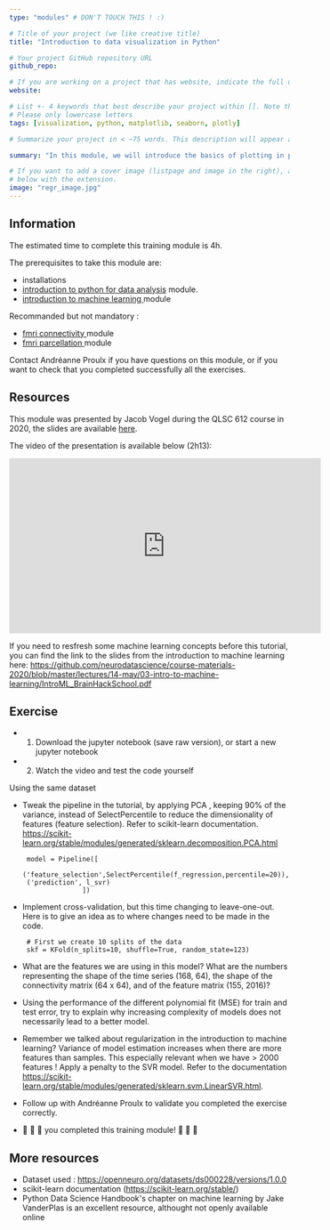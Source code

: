 ```yaml
---
type: "modules" # DON'T TOUCH THIS ! :)

# Title of your project (we like creative title)
title: "Introduction to data visualization in Python"

# Your project GitHub repository URL
github_repo:

# If you are working on a project that has website, indicate the full url including "https://" below or leave it empty.
website:

# List +- 4 keywords that best describe your project within []. Note that the project summary also involves a number of key words. Those are listed on top of the [github repository](https://github.com/PSY6983-2021/project_template), click `manage topics`.
# Please only lowercase letters
tags: [visualization, python, matplotlib, seaborn, plotly]

# Summarize your project in < ~75 words. This description will appear at the top of your page and on the list page with other projects..

summary: "In this module, we will introduce the basics of plotting in python using some of most commonly used packages such as matplotlib and seaborn."

# If you want to add a cover image (listpage and image in the right), add it to your directory and indicate the name
# below with the extension.
image: "regr_image.jpg"
---
```

<!-- This is an html comment and this won't appear in the rendered page. You are now editing the "content" area, the core of your description. Everything that you can do in markdown is allowed below. We added a couple of comments to guide your through documenting your progress. -->

## Information

The estimated time to complete this training module is 4h.

The prerequisites to take this module are:
 * installations
 * [introduction to python for data analysis](https://psy6983.brainhackmtl.org/modules/python_data_analysis/) module.
 * [introduction to machine learning ](https://psy6983.brainhackmtl.org/modules/machine_learning_basics/) module

Recommanded but not mandatory : 
 * [fmri connectivity ](https://psy6983.brainhackmtl.org/modules/fmri_connectivity/) module
 * [fmri parcellation ](https://psy6983.brainhackmtl.org/modules/fmri_parcellation/) module

Contact Andréanne Proulx if you have questions on this module, or if you want to check that you completed successfully all the exercises.


## Resources
This module was presented by Jacob Vogel during the QLSC 612 course in 2020, the slides are available [here](https://github.com/neurodatascience/course-materials-2020/blob/master/lectures/14-may/03-intro-to-machine-learning/ML_Regression_Tutorial.ipynb).

The video of the presentation is available below (2h13):
<iframe width="560" height="315" src="https://www.youtube.com/embed/2wj9OJjEDy0" title="YouTube video player" frameborder="0" allow="accelerometer; autoplay; clipboard-write; encrypted-media; gyroscope; picture-in-picture" allowfullscreen></iframe>

If you need to resfresh some machine learning concepts before this tutorial, you can find the link to the slides from the introduction to machine learning here: https://github.com/neurodatascience/course-materials-2020/blob/master/lectures/14-may/03-intro-to-machine-learning/IntroML_BrainHackSchool.pdf


## Exercise

 * 1. Download the jupyter notebook (save raw version), or start a new jupyter notebook 
 * 2. Watch the video and test the code yourself

Using the same dataset 
 * Tweak the pipeline in the tutorial, by applying PCA , keeping 90% of the variance, instead of SelectPercentile to reduce the dimensionality of features (feature selection). Refer to scikit-learn documentation. https://scikit-learn.org/stable/modules/generated/sklearn.decomposition.PCA.html

  
        model = Pipeline([
        ('feature_selection',SelectPercentile(f_regression,percentile=20)),
        ('prediction', l_svr)
                      ])


 * Implement cross-validation, but this time changing to leave-one-out. Here is to give an idea as to where changes need to be made in the code.

        # First we create 10 splits of the data
        skf = KFold(n_splits=10, shuffle=True, random_state=123)

 * What are the features we are using in this model? What are the numbers representing the shape of the time series (168, 64), the shape of the connectivity matrix (64 x 64), and of the feature matrix (155, 2016)?
      
 * Using the performance of the different polynomial fit (MSE) for train and test error, try to explain why increasing complexity of models does not necessarily lead to a better model. 
 
 * Remember we talked about regularization in the introduction to machine learning? Variance of model estimation increases when there are more features than samples. This especially relevant when we have > 2000 features ! Apply a penalty to the SVR model. Refer to the documentation https://scikit-learn.org/stable/modules/generated/sklearn.svm.LinearSVR.html. 
 
 * Follow up with Andréanne Proulx to validate you completed the exercise correctly.
 * :tada: :tada: :tada: you completed this training module! :tada: :tada: :tada:

## More resources

- Dataset used : https://openneuro.org/datasets/ds000228/versions/1.0.0
- scikit-learn documentation (https://scikit-learn.org/stable/)
- Python Data Science Handbook's chapter on machine learning by Jake VanderPlas is an excellent resource, althought not openly available online

